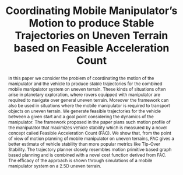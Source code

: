 ---
layout: project-page-new
title: "Coordinating Mobile Manipulator’s Motion to produce Stable Trajectories on Uneven Terrain based on Feasible Acceleration Count"
authors:
  - name: Arun Kumar Singh
    sup: #
  - name: K. Madhava Krishna
    sup: #
affiliations:
  - name: IIIT Hyderabad, India
    link: #
    sup: #
permalink: /publications/2013/Singh_Coordinating-Mobile-Manipulators-Motion/
abstract: "In this paper we consider the problem of coordinating the motion of the manipulator and the vehicle to produce stable trajectories for the combined mobile manipulator system on uneven terrain. These kinds of situations often arise in planetary exploration, where rovers equipped with  manipulator are required to navigate over general uneven terrain. Moreover the framework can also be used in situations where the mobile manipulator is required to transport objects on uneven terrain. We generate feasible trajectories for the vehicle between a given start and a goal point considering the dynamics of the manipulator. The framework proposed in the paper plans such motion profile of the manipulator that maximizes vehicle stability which is measured by a novel concept called Feasible Acceleration Count (FAC). We show that, from the point of view of motion planning of mobile manipulator on uneven terrains, FAC gives a better estimate of vehicle stability than more popular metrics like Tip-Over Stability. The trajectory planner closely resembles motion primitive based graph based planning and is combined with a novel cost function derived from FAC. The efficacy of the approach is shown through simulations of a mobile manipulator system on a 2.5D uneven terrain."
paper: https://robotics.iiit.ac.in/uploads/Main/Publications/Arun_etal_IROS_13.pdf
# iframe: https://www.youtube.com/embed/jhjskX4FQwA

---